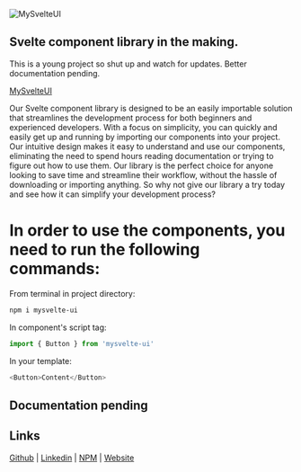 ![MySvelteUI](https://user-images.githubusercontent.com/89223122/228957657-eec19e63-ecd7-4657-8466-5ff28242b6eb.png)

## Svelte component library in the making. 
This is a young project so shut up and watch for updates.
Better documentation pending.

[MySvelteUI](https://mysvelteui.io)

Our Svelte component library is designed to be an easily importable solution that streamlines the development process for both beginners and experienced developers. With a focus on simplicity, you can quickly and easily get up and running by importing our components into your project. Our intuitive design makes it easy to understand and use our components, eliminating the need to spend hours reading documentation or trying to figure out how to use them. Our library is the perfect choice for anyone looking to save time and streamline their workflow, without the hassle of downloading or importing anything. So why not give our library a try today and see how it can simplify your development process?

# In order to use the components, you need to run the following commands:

From terminal in project directory:
```bash
npm i mysvelte-ui
```

In component's script tag:
```js
import { Button } from 'mysvelte-ui'
```

In your template:
```js
<Button>Content</Button>
```

## Documentation pending

## Links
[Github](https://github.com/Ddupasquier/mysvelte_ui) |
[Linkedin](https://www.linkedin.com/in/dylan-dupasquier/) |
[NPM](https://www.npmjs.com/package/mysvelte-ui?activeTab=readme) |
[Website](https://ddupasquier.dev)
